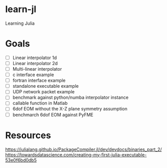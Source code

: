# learn-jl
Learning Julia


# Goals

- [ ] Linear interpolator 1d
- [ ] Linear interpolator 2d
- [ ] Multi-linear interpolator
- [ ] c interface example
- [ ] fortran interface example
- [ ] standalone executable example
- [ ] UDP network packet example
- [ ] benchmark against python/numba interpolator instance
- [ ] callable function in Matlab
- [ ] 6dof EOM without the X-Z plane symmetry assumption
- [ ] benchmarch 6dof EOM against PyFME

# Resources
https://julialang.github.io/PackageCompiler.jl/dev/devdocs/binaries_part_2/
https://towardsdatascience.com/creating-my-first-julia-executable-53e0f6bd0db5
